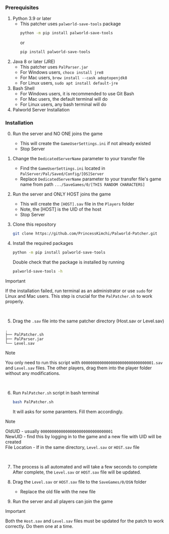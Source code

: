 ### Prerequisites
1. Python 3.9 or later
    - This patcher uses `palworld-save-tools` package
      ```bash
      python -m pip install palworld-save-tools
      ```
        or
      ```bash
      pip install palworld-save-tools
      ```
3. Java 8 or later (JRE)
    - This patcher uses `PalParser.jar`
    - For Windows users, `choco install jre8`
    - For Mac users, `brew install --cask adoptopenjdk8`
    - For Linux users, `sudo apt install default-jre`
4. Bash Shell
    - For Windows users, it is recommended to use Git Bash
    - For Mac users, the default terminal will do
    - For Linux users, any bash terminal will do
5. Palworld Server Installation

### Installation
0. Run the server and NO ONE joins the game
    - This will create the `GameUserSettings.ini` if not already existed
    - Stop Server
1. Change the `DedicatedServerName` parameter to your transfer file
    - Find the `GameUserSettings.ini` located in `PalServer/Pal/Saved/Config/[OS]Server`
    - Replace `DedicatedServerName` parameter to your transfer file's game name from path `.../SaveGames/0/[THIS RANDOM CHARACTERS]`
2. Run the server and ONLY HOST joins the game
    - This will create the `[HOST].sav` file in the `Players` folder
    - Note, the \[HOST\] is the UID of the host
    - Stop Server

3. Clone this repository
    ```bash
    git clone https://github.com/PrincessKimchi/Palworld-Patcher.git
    ```

4. Install the required packages
    ```bash
    python -m pip install palworld-save-tools
    ```
    Double check that the package is installed by running
    ```bash
    palworld-save-tools -h
    ```
> [!IMPORTANT]
> If the installation failed, run terminal as an administrator or use `sudo` for Linux and Mac users. This step is crucial for the `PalPatcher.sh` to work properly.
<br />


5. Drag the `.sav` file into the same patcher directory (Host.sav or Level.sav)
```
.
├── PalPatcher.sh
├── PalParser.jar
└── Level.sav
```

> [!NOTE]
> You only need to run this script with `00000000000000000000000000000001.sav` and `Level.sav` files. The other players, drag them into the player folder without any modifications.
<br />

6. Run `PalPatcher.sh` script in bash terminal
    ```bash
    bash PalPatcher.sh
    ```
    It will asks for some paramters. Fill them accordingly.
   
> [!NOTE]
> OldUID - usually `00000000000000000000000000000001` <br />
> NewUID - find this by logging in to the game and a new file with UID will be created <br />
> File Location - If in the same directory, `Level.sav` or `HOST.sav` file 
<br />


7. The process is all automated and will take a few seconds to complete
    After complete, the `Level.sav` or `HOST.sav` file will be updated.

8. Drag the `Level.sav` or `HOST.sav` file to the `SaveGames/0/DSN` folder
    - Replace the old file with the new file

9. Run the server and all players can join the game

> [!IMPORTANT]
> Both the `Host.sav` and `Level.sav` files must be updated for the patch to work correctly. Do them one at a time.
